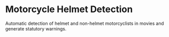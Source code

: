 # Motorcycle Helmet Detection
Automatic detection of helmet and non-helmet motorcyclists in movies and generate statutory warnings.
